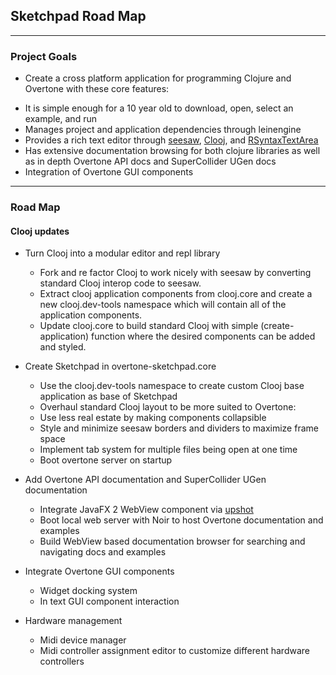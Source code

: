 ## Sketchpad Road Map
***

### Project Goals
- Create a cross platform application for programming Clojure and Overtone with these core features:
+ It is simple enough for a 10 year old to download, open, select an example, and run
+ Manages project and application dependencies through leinengine
+ Provides a rich text editor through [seesaw](https://github.com/daveray/seesaw), [Clooj](https://github.com/arthuredelstein/clooj), and [RSyntaxTextArea](http://fifesoft.com/rsyntaxtextarea/)
+ Has extensive documentation browsing for both clojure libraries as well as in depth Overtone API docs and SuperCollider UGen docs
+ Integration of Overtone GUI components 

***

### Road Map

#### Clooj updates
- Turn Clooj into a modular editor and repl library
	+ Fork and re factor Clooj to work nicely with seesaw by converting standard Clooj interop code to seesaw.
	+ Extract clooj application components from clooj.core and create a new clooj.dev-tools namespace which will contain all of the application components.
	+ Update clooj.core to build standard Clooj with simple (create-application) function where the desired components can be added and styled.  

- Create Sketchpad in overtone-sketchpad.core
	+ Use the clooj.dev-tools namespace to create custom Clooj base application as base of Sketchpad
	+ Overhaul standard Clooj layout to be more suited to Overtone:
	+ Use less real estate by making components collapsible
	+ Style and minimize seesaw borders and dividers to maximize frame space
	+ Implement tab system for multiple files being open at one time
	+ Boot overtone server on startup

- Add Overtone API documentation and SuperCollider UGen documentation
	+ Integrate JavaFX 2 WebView component via [upshot](https://github.com/daveray/upshot)
	+ Boot local web server with Noir to host Overtone documentation and examples
	+ Build WebView based documentation browser for searching and navigating docs and examples

- Integrate Overtone GUI components
	+ Widget docking system
	+ In text GUI component interaction

- Hardware management
	+ Midi device manager
	+ Midi controller assignment editor to customize different hardware controllers